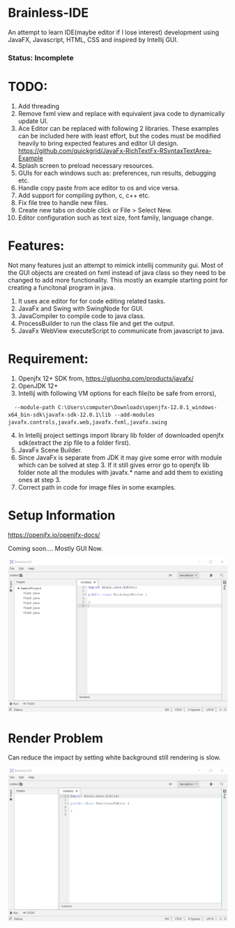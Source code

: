 # Brainless-IDE
An attempt to learn IDE(maybe editor if I lose interest) development using JavaFX, Javascript, HTML, CSS and inspired by Intellij GUI.

### Status: Incomplete

# TODO:
1. Add threading
2. Remove fxml view and replace with equivalent java code to dynamically update UI.
3. Ace Editor can be replaced with following 2 libraries. These examples can be included here with least effort, but the codes must be modified heavily to bring expected features and editor UI design.
https://github.com/quickgrid/JavaFx-RichTextFx-RSyntaxTextArea-Example 
4. Splash screen to preload necessary resources.
5. GUIs for each windows such as: preferences, run results, debugging etc.
6. Handle copy paste from ace editor to os and vice versa.
7. Add support for compiling python, c, c++ etc.
8. Fix file tree to handle new files.
9. Create new tabs on double click or File > Select New.
10. Editor configuration such as text size, font family, language change.



# Features:
Not many features just an attempt to mimick intellij community gui. Most of the GUI objects are created on fxml instead of java class so they need to be changed to add more functionality. This mostly an example starting point for creating a funcitonal program in java.

1. It uses ace editor for for code editing related tasks.
2. JavaFx and Swing with SwingNode for GUI.
3. JavaCompiler to compile code to java class.
4. ProcessBuilder to run the class file and get the output.
5. JavaFx WebView executeScript to communicate from javascript to java.


# Requirement:
1. Openjfx 12+ SDK from, https://gluonhq.com/products/javafx/
2. OpenJDK 12+
3. Intellij with following VM options for each file(to be safe from errors),

`  --module-path C:\Users\computer\Downloads\openjfx-12.0.1_windows-x64_bin-sdk\javafx-sdk-12.0.1\lib --add-modules javafx.controls,javafx.web,javafx.fxml,javafx.swing`

4. In Intellij project settings import library lib folder of downloaded openjfx sdk(extract the zip file to a folder first).
6. JavaFx Scene Builder.
5. Since JavaFx is separate from JDK it may give some error with module which can be solved at step 3. If it still gives error go to openjfx lib folder note all the modules with javafx.* name and add them to existing ones at step 3.
7. Correct path in code for image files in some examples.


# Setup Information
https://openjfx.io/openjfx-docs/


Coming soon.... Mostly GUI Now.

![Image](BrainlessIDE.gif)


# Render Problem
Can reduce the impact by setting white background still rendering is slow.



![Image](RenderProblem.gif)
